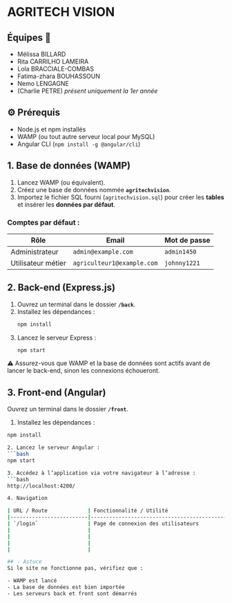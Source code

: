 # AGRITECH VISION

## Équipes 👥
- Mélissa BILLARD
- Rita CARRILHO LAMEIRA
- Lola BRACCIALE-COMBAS
- Fatima-zhara BOUHASSOUN 
- Nemo LENGAGNE
- (Charlie PETRE) *présent uniquement  la 1er année*

## ⚙️ Prérequis

- Node.js et npm installés
- WAMP (ou tout autre serveur local pour MySQL)
- Angular CLI (`npm install -g @angular/cli`)

## 1. Base de données (WAMP)

1. Lancez WAMP (ou équivalent).
2. Créez une base de données nommée **`agritechvision`**.
3. Importez le fichier SQL fourni (`agritechvision.sql`) pour créer les **tables** et insérer les **données par défaut**.

### Comptes par défaut :

| Rôle        | Email                      | Mot de passe  |
|-------------|----------------------------|---------------|
| Administrateur | `admin@example.com`        | `admin1450`    |
| Utilisateur métier | `agriculteur1@example.com` | `johnny1221`   |

## 2. Back-end (Express.js)

1. Ouvrez un terminal dans le dossier **`/back`**.
2. Installez les dépendances :
    ```bash
   npm install
3. Lancez le serveur Express :
   ```bash
   npm start 

⚠️ Assurez-vous que WAMP et la base de données sont actifs avant de lancer le back-end, sinon les connexions échoueront.

## 3. Front-end (Angular)
Ouvrez un terminal dans le dossier **`/front`**.

1. Installez les dépendances :
```bash
npm install

2. Lancez le serveur Angular :
```bash
npm start

3. Accédez à l’application via votre navigateur à l’adresse :
```bash
http://localhost:4200/

4. Navigation

| URL / Route             | Fonctionnalité / Utilité                          |
|-------------------------|---------------------------------------------------|
| `/login`                | Page de connexion des utilisateurs                |
|                         |                                                   |
|                         |                                                   |
|                         |                                                   |
|                         |                                                   |

## 💡 Astuce
Si le site ne fonctionne pas, vérifiez que :

- WAMP est lancé
- La base de données est bien importée
- Les serveurs back et front sont démarrés
